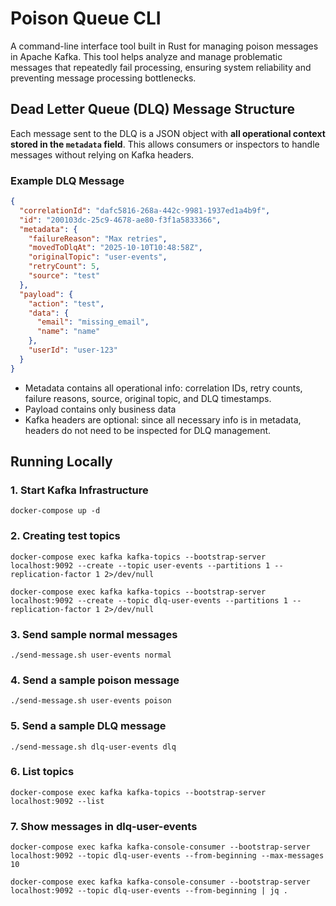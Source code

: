 # Poison Queue CLI
A command-line interface tool built in Rust for managing poison messages in Apache Kafka. This tool helps analyze and manage problematic messages that repeatedly fail processing, ensuring system reliability and preventing message processing bottlenecks.

## Dead Letter Queue (DLQ) Message Structure

Each message sent to the DLQ is a JSON object with **all operational context stored in the `metadata` field**. This allows consumers or inspectors to handle messages without relying on Kafka headers.

### Example DLQ Message

```json
{
  "correlationId": "dafc5816-268a-442c-9981-1937ed1a4b9f",
  "id": "200103dc-25c9-4678-ae80-f3f1a5833366",
  "metadata": {
    "failureReason": "Max retries",
    "movedToDlqAt": "2025-10-10T10:48:58Z",
    "originalTopic": "user-events",
    "retryCount": 5,
    "source": "test"
  },
  "payload": {
    "action": "test",
    "data": {
      "email": "missing_email",
      "name": "name"
    },
    "userId": "user-123"
  }
}
```

- Metadata contains all operational info: correlation IDs, retry counts, failure reasons, source, original topic, and DLQ timestamps.
- Payload contains only business data
- Kafka headers are optional: since all necessary info is in metadata, headers do not need to be inspected for DLQ management.

## Running Locally

### 1. Start Kafka Infrastructure
`docker-compose up -d`

### 2. Creating test topics
`docker-compose exec kafka kafka-topics --bootstrap-server localhost:9092 --create --topic user-events --partitions 1 --replication-factor 1 2>/dev/null`

`docker-compose exec kafka kafka-topics --bootstrap-server localhost:9092 --create --topic dlq-user-events --partitions 1 --replication-factor 1 2>/dev/null`

### 3. Send sample normal messages
`./send-message.sh user-events normal`

### 4. Send a sample poison message
`./send-message.sh user-events poison` 

### 5. Send a sample DLQ message
`./send-message.sh dlq-user-events dlq`

### 6. List topics
`docker-compose exec kafka kafka-topics --bootstrap-server localhost:9092 --list`

### 7. Show messages in dlq-user-events
`docker-compose exec kafka kafka-console-consumer --bootstrap-server localhost:9092 --topic dlq-user-events --from-beginning --max-messages 10`

`docker-compose exec kafka kafka-console-consumer --bootstrap-server localhost:9092 --topic dlq-user-events --from-beginning | jq .`